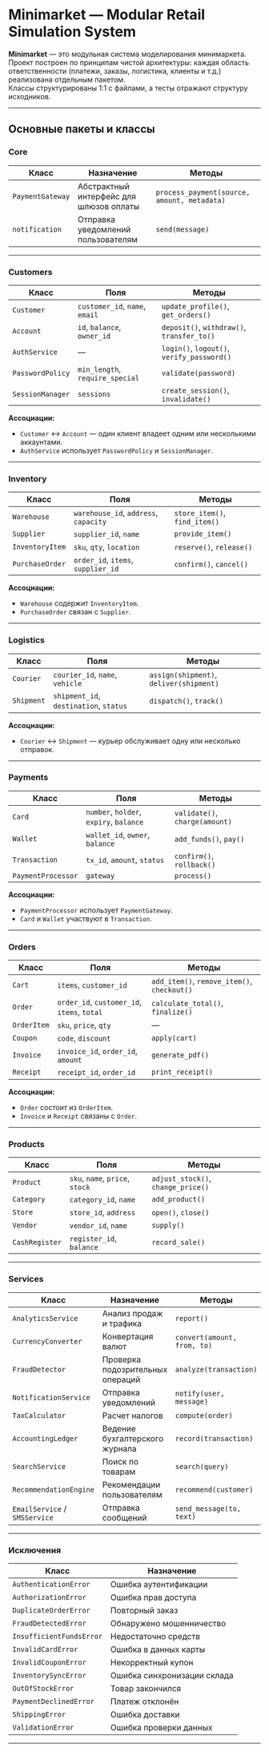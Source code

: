 # Minimarket — Modular Retail Simulation System

**Minimarket** — это модульная система моделирования минимаркета.  
Проект построен по принципам чистой архитектуры: каждая область ответственности (платежи, заказы, логистика, клиенты и т.д.) реализована отдельным пакетом.  
Классы структурированы 1:1 с файлами, а тесты отражают структуру исходников.

---



##  Основные пакеты и классы

###  Core

| Класс | Назначение | Методы |
|-------|-------------|--------|
| `PaymentGateway` | Абстрактный интерфейс для шлюзов оплаты | `process_payment(source, amount, metadata)` |
| `notification` | Отправка уведомлений пользователям | `send(message)` |

---

###  Customers

| Класс | Поля | Методы |
|-------|------|--------|
| `Customer` | `customer_id`, `name`, `email` | `update_profile()`, `get_orders()` |
| `Account` | `id`, `balance`, `owner_id` | `deposit()`, `withdraw()`, `transfer_to()` |
| `AuthService` | — | `login()`, `logout()`, `verify_password()` |
| `PasswordPolicy` | `min_length`, `require_special` | `validate(password)` |
| `SessionManager` | `sessions` | `create_session()`, `invalidate()` |

**Ассоциации:**  
- `Customer` ↔ `Account` — один клиент владеет одним или несколькими аккаунтами.  
- `AuthService` использует `PasswordPolicy` и `SessionManager`.

---

###  Inventory

| Класс | Поля | Методы |
|-------|------|--------|
| `Warehouse` | `warehouse_id`, `address`, `capacity` | `store_item()`, `find_item()` |
| `Supplier` | `supplier_id`, `name` | `provide_item()` |
| `InventoryItem` | `sku`, `qty`, `location` | `reserve()`, `release()` |
| `PurchaseOrder` | `order_id`, `items`, `supplier_id` | `confirm()`, `cancel()` |

**Ассоциации:**  
- `Warehouse` содержит `InventoryItem`.  
- `PurchaseOrder` связан с `Supplier`.

---

###  Logistics

| Класс | Поля | Методы |
|-------|------|--------|
| `Courier` | `courier_id`, `name`, `vehicle` | `assign(shipment)`, `deliver(shipment)` |
| `Shipment` | `shipment_id`, `destination`, `status` | `dispatch()`, `track()` |

**Ассоциации:**  
- `Courier` ↔ `Shipment` — курьер обслуживает одну или несколько отправок.

---

###  Payments

| Класс | Поля | Методы |
|-------|------|--------|
| `Card` | `number`, `holder`, `expiry`, `balance` | `validate()`, `charge(amount)` |
| `Wallet` | `wallet_id`, `owner`, `balance` | `add_funds()`, `pay()` |
| `Transaction` | `tx_id`, `amount`, `status` | `confirm()`, `rollback()` |
| `PaymentProcessor` | `gateway` | `process()` |

**Ассоциации:**  
- `PaymentProcessor` использует `PaymentGateway`.  
- `Card` и `Wallet` участвуют в `Transaction`.

---

###  Orders

| Класс | Поля | Методы |
|-------|------|--------|
| `Cart` | `items`, `customer_id` | `add_item()`, `remove_item()`, `checkout()` |
| `Order` | `order_id`, `customer_id`, `items`, `total` | `calculate_total()`, `finalize()` |
| `OrderItem` | `sku`, `price`, `qty` | — |
| `Coupon` | `code`, `discount` | `apply(cart)` |
| `Invoice` | `invoice_id`, `order_id`, `amount` | `generate_pdf()` |
| `Receipt` | `receipt_id`, `order_id` | `print_receipt()` |

**Ассоциации:**  
- `Order` состоит из `OrderItem`.  
- `Invoice` и `Receipt` связаны с `Order`.

---

###  Products

| Класс | Поля | Методы |
|-------|------|--------|
| `Product` | `sku`, `name`, `price`, `stock` | `adjust_stock()`, `change_price()` |
| `Category` | `category_id`, `name` | `add_product()` |
| `Store` | `store_id`, `address` | `open()`, `close()` |
| `Vendor` | `vendor_id`, `name` | `supply()` |
| `CashRegister` | `register_id`, `balance` | `record_sale()` |

---

###  Services

| Класс | Назначение | Методы |
|-------|-------------|--------|
| `AnalyticsService` | Анализ продаж и трафика | `report()` |
| `CurrencyConverter` | Конвертация валют | `convert(amount, from, to)` |
| `FraudDetector` | Проверка подозрительных операций | `analyze(transaction)` |
| `NotificationService` | Отправка уведомлений | `notify(user, message)` |
| `TaxCalculator` | Расчет налогов | `compute(order)` |
| `AccountingLedger` | Ведение бухгалтерского журнала | `record(transaction)` |
| `SearchService` | Поиск по товарам | `search(query)` |
| `RecommendationEngine` | Рекомендации пользователям | `recommend(customer)` |
| `EmailService` / `SMSService` | Отправка сообщений | `send_message(to, text)` |

---

###  Исключения

| Класс | Назначение |
|-------|-------------|
| `AuthenticationError` | Ошибка аутентификации |
| `AuthorizationError` | Ошибка прав доступа |
| `DuplicateOrderError` | Повторный заказ |
| `FraudDetectedError` | Обнаружено мошенничество |
| `InsufficientFundsError` | Недостаточно средств |
| `InvalidCardError` | Ошибка в данных карты |
| `InvalidCouponError` | Некорректный купон |
| `InventorySyncError` | Ошибка синхронизации склада |
| `OutOfStockError` | Товар закончился |
| `PaymentDeclinedError` | Платеж отклонён |
| `ShippingError` | Ошибка доставки |
| `ValidationError` | Ошибка проверки данных |

---


